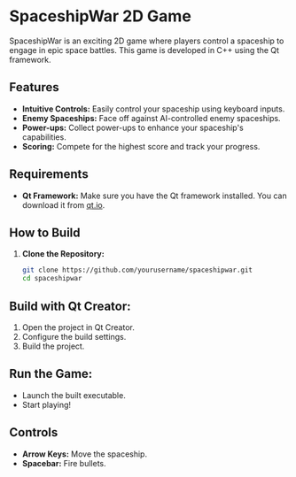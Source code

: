 # SpaceshipWar 2D Game

SpaceshipWar is an exciting 2D game where players control a spaceship to engage in epic space battles. This game is developed in C++ using the Qt framework.

## Features

- **Intuitive Controls:** Easily control your spaceship using keyboard inputs.
- **Enemy Spaceships:** Face off against AI-controlled enemy spaceships.
- **Power-ups:** Collect power-ups to enhance your spaceship's capabilities.
- **Scoring:** Compete for the highest score and track your progress.

## Requirements

- **Qt Framework:** Make sure you have the Qt framework installed. You can download it from [qt.io](https://www.qt.io/download).

## How to Build

1. **Clone the Repository:**
   ```bash
   git clone https://github.com/yourusername/spaceshipwar.git
   cd spaceshipwar

## Build with Qt Creator:

1. Open the project in Qt Creator.
2. Configure the build settings.
3. Build the project.

## Run the Game:

- Launch the built executable.
- Start playing!

## Controls

- **Arrow Keys:** Move the spaceship.
- **Spacebar:** Fire bullets.
